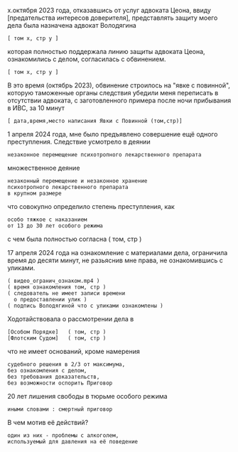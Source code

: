 х.октября 2023 года, отказавшись от услуг адвоката Цеона, 
ввиду [предательства интересов доверителя],
представлять защиту моего дела была назначена 
адвокат Володягина 

    [ том х, стр у ]

которая полностью поддержала линию защиты 
адвоката Цеона, ознакомились с делом, 
согласилась с обвинением.

    [ том х, стр у ]

В это время (октябрь 2023), обвинение строилось на 
"явке с повинной", которую таможенные органы следствия 
убедили меня переписать в отсутствии адвоката, 
с заготовленного примера после ночи прибывания в ИВС, 
за 10 минут 

    [ дата,время,место написания Явки с Повинной (том,стр)]

1 апреля 2024 года, мне было предъявлено совершение
ещё одного преступления. Следствие усмотрело в деянии

    незаконное перемещение психотропного лекарственного препарата

  множественное деяние

    незаконный перемещение и незаконное хранение
    психотропного лекарственного препарата
    в крупном размере

  что совокупно определило степень преступления, как

    особо тяжкое с наказанием
    от 13 до 30 лет особого режима
    
  с чем была полностью согласна
    ( том, стр )

17 апреля 2024 года на ознакомление с материалами дела, 
ограничила время до десяти минут, не
разьяснив мне права, не ознакомившись с уликами. 


    ( видео_огранич_ознаком.mp4 )
    ( время ознакомления том, стр )
    ( следователь не имеет записи времени
      о предоставлении улик )
    ( подпись Володягиной что с уликами ознакомлены )
    
Ходотайствовала о рассмотрении дела в

    [Особом Порядке]   ( том, стр )
    [Флотским Судом]   ( том, стр )


что не имеет оснований, кроме намерения 

    судебного решения в 2/3 от максимума, 
    без ознакомления с делом,
    без требования доказательств, 
    без возможности оспорить Приговор

20 лет лишения свободы в тюрьме особого режима

    иными словами : смертный приговор



В чем мотив её действий?

    один из них - проблемы с алкоголем,
    используемый для давления на её поведение
